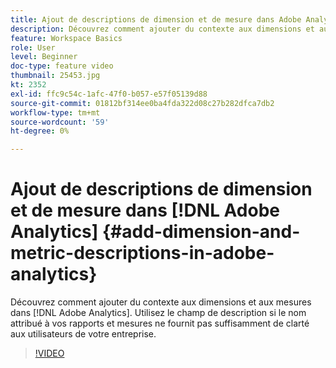 ```yaml
---
title: Ajout de descriptions de dimension et de mesure dans Adobe Analytics
description: Découvrez comment ajouter du contexte aux dimensions et aux mesures dans Adobe Analytics.
feature: Workspace Basics
role: User
level: Beginner
doc-type: feature video
thumbnail: 25453.jpg
kt: 2352
exl-id: ffc9c54c-1afc-47f0-b057-e57f05139d88
source-git-commit: 01812bf314ee0ba4fda322d08c27b282dfca7db2
workflow-type: tm+mt
source-wordcount: '59'
ht-degree: 0%

---
```


# Ajout de descriptions de dimension et de mesure dans [!DNL Adobe Analytics] {#add-dimension-and-metric-descriptions-in-adobe-analytics}

Découvrez comment ajouter du contexte aux dimensions et aux mesures dans [!DNL Adobe Analytics]. Utilisez le champ de description si le nom attribué à vos rapports et mesures ne fournit pas suffisamment de clarté aux utilisateurs de votre entreprise.

>[!VIDEO](https://video.tv.adobe.com/v/25453/?quality=12)
